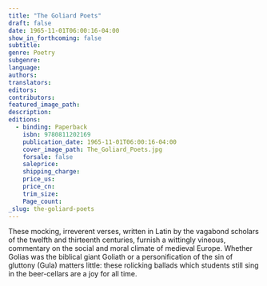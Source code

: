 ```yaml
---
title: "The Goliard Poets"
draft: false
date: 1965-11-01T06:00:16-04:00
show_in_forthcoming: false
subtitle:
genre: Poetry
subgenre:
language:
authors:
translators:
editors:
contributors:
featured_image_path:
description:
editions:
  - binding: Paperback
    isbn: 9780811202169
    publication_date: 1965-11-01T06:00:16-04:00
    cover_image_path: The_Goliard_Poets.jpg
    forsale: false
    saleprice:
    shipping_charge:
    price_us:
    price_cn:
    trim_size:
    Page_count:
_slug: the-goliard-poets
---
```


These mocking, irreverent verses, written in Latin by the vagabond scholars of the twelfth and thirteenth centuries, furnish a wittingly vineous, commentary on the social and moral climate of medieval Europe. Whether Golias was the biblical giant Goliath or a personification of the sin of gluttony (Gula) matters little: these rolicking ballads which students still sing in the beer-cellars are a joy for all time.

